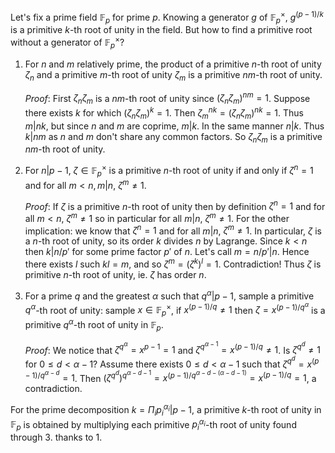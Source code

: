 Let's fix a prime field $\mathbb{F}_p$ for prime $p$. Knowing a generator $g$ of $\mathbb{F}_p^\times$, $g^{(p-1)/k}$ is a primitive $k$-th root of unity in the field. But how to find a primitive root without a generator of $\mathbb{F}_p^\times$?

1. For $n$ and $m$ relatively prime, the product of a primitive $n$-th root of unity $\zeta_n$ and a primitive $m$-th root of unity $\zeta_m$ is a primitive $nm$-th root of unity.
    
    _Proof_: First $\zeta_n\zeta_m$ is a $nm$-th root of unity since $(\zeta_n\zeta_m)^{nm}=1$. Suppose there exists $k$ for which $(\zeta_n\zeta_m)^k=1$. Then $\zeta_m^{nk}=(\zeta_n\zeta_m)^{nk}=1$. Thus $m|nk$, but since $n$ and $m$ are coprime, $m|k$. In the same manner $n|k$. Thus $k|nm$ as $n$ and $m$ don't share any common factors. So $\zeta_n \zeta_m$ is a primitive $nm$-th root of unity.
    
2. For $n|p-1$, $\zeta\in\mathbb{F}_p^\times$ is a primitive $n$-th root of unity if and only if $\zeta^n=1$ and for all $m<n, m|n$, $\zeta^m\neq 1$.
	
	_Proof_: If $\zeta$ is a primitive $n$-th root of unity then by definition $\zeta^n=1$ and for all $m<n$, $\zeta^m\neq 1$ so in particular for all $m|n$, $\zeta^m\neq 1$. For the other implication: we know that $\zeta^n=1$ and for all $m|n$, $\zeta^m\neq 1$. In particular, $\zeta$ is a $n$-th root of unity, so its order $k$ divides $n$ by Lagrange. Since $k<n$ then $k|n/p'$ for some prime factor $p'$ of $n$. Let's call $m=n/p'|n$. Hence there exists $l$ such $kl=m$, and so $\zeta^m=(\zeta^k)^l=1$. Contradiction! Thus $\zeta$ is primitive $n$-th root of unity, ie. $\zeta$ has order $n$.
	
3. For a prime $q$ and the greatest $\alpha$ such that $q^\alpha|p-1$, sample a primitive $q^\alpha$-th root of unity: sample $x\in \mathbb{F}_p^{\times}$, if $x^{(p-1)/q}\neq 1$ then $\zeta=x^{(p-1)/q^\alpha}$ is a primitive $q^\alpha$-th root of unity in $\mathbb{F}_p$.
    
    _Proof_: We notice that $\zeta^{q^\alpha}=x^{p-1}=1$ and $\zeta^{q^{\alpha-1}}=x^{(p-1)/q}\neq 1$. Is $\zeta^{q^d}\neq 1$ for $0\leq d<\alpha-1$? Assume there exists $0\leq d<\alpha-1$ such that $\zeta^{q^d}=x^{(p-1)/q^{\alpha-d}}=1$. Then $(\zeta^{q^d })^{q^{\alpha-d-1}}=x^{(p-1)/q^{\alpha-d-(\alpha-d-1)}}=x^{(p-1)/q}=1$, a contradiction.
    
For the prime decomposition $k=\Pi_i p_i^{\alpha_i}|p-1$, a primitive $k$-th root of unity in $\mathbb{F}_p$ is obtained by multiplying each primitive $p_i^{\alpha_i}$-th root of unity found through 3. thanks to 1.